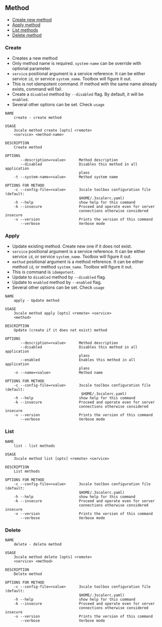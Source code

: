 ## Method

* [Create new method](#create)
* [Apply method](#apply)
* [List methods](#list)
* [Delete method](#delete)

### Create

* Creates a new method
* Only method name is required. `system-name` can be override with optional parameter.
* `service` positional argument is a service reference. It can be either service `id`, or service `system_name`. Toolbox will figure it out.
* This is not idempotent command. If method with the same name already exists, command will fail.
* Create a `disabled` method by `--disabled` flag. By default, it will be `enabled`.
* Several other options can be set. Check `usage`

```shell
NAME
    create - create method

USAGE
    3scale method create [opts] <remote>
    <service> <method-name>

DESCRIPTION
    Create method

OPTIONS
       --description=<value>      Method description
       --disabled                 Disables this method in all application
                                  plans
    -t --system-name=<value>      Method system name

OPTIONS FOR METHOD
    -c --config-file=<value>      3scale toolbox configuration file (default:
                                  $HOME/.3scalerc.yaml)
    -h --help                     show help for this command
    -k --insecure                 Proceed and operate even for server
                                  connections otherwise considered insecure
    -v --version                  Prints the version of this command
       --verbose                  Verbose mode
```

### Apply

* Update existing method. Create new one if it does not exist.
* `service` positional argument is a service reference. It can be either service `id`, or service `system_name`. Toolbox will figure it out.
* `method` positional argument is a method reference. It can be either method `id`, or method `system_name`. Toolbox will figure it out.
* This is command is `idempotent`.
* Update to `disabled` method by `--disabled` flag.
* Update to `enabled` method by `--enabled` flag.
* Several other options can be set. Check `usage`

```shell
NAME
    apply - Update method

USAGE
    3scale method apply [opts] <remote> <service>
    <method>

DESCRIPTION
    Update (create if it does not exist) method

OPTIONS
       --description=<value>      Method description
       --disabled                 Disables this method in all application
                                  plans
       --enabled                  Enables this method in all application
                                  plans
    -n --name=<value>             Method name

OPTIONS FOR METHOD
    -c --config-file=<value>      3scale toolbox configuration file (default:
                                   $HOME/.3scalerc.yaml)
    -h --help                     show help for this command
    -k --insecure                 Proceed and operate even for server
                                  connections otherwise considered insecure
    -v --version                  Prints the version of this command
       --verbose                  Verbose mode
```

### List

```shell
NAME
    list - list methods

USAGE
    3scale method list [opts] <remote> <service>

DESCRIPTION
    List methods

OPTIONS FOR METHOD
    -c --config-file=<value>      3scale toolbox configuration file (default:
                                  $HOME/.3scalerc.yaml)
    -h --help                     show help for this command
    -k --insecure                 Proceed and operate even for server
                                  connections otherwise considered insecure
    -v --version                  Prints the version of this command
       --verbose                  Verbose mode
```

### Delete

```shell
NAME
    delete - delete method

USAGE
    3scale method delete [opts] <remote>
    <service> <method>

DESCRIPTION
    Delete method

OPTIONS FOR METHOD
    -c --config-file=<value>      3scale toolbox configuration file (default:
                                  $HOME/.3scalerc.yaml)
    -h --help                     show help for this command
    -k --insecure                 Proceed and operate even for server
                                  connections otherwise considered insecure
    -v --version                  Prints the version of this command
       --verbose                  Verbose mode
```
